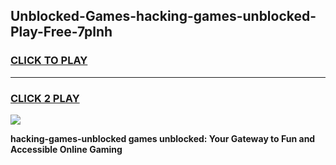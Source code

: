 
## Unblocked-Games-hacking-games-unblocked-Play-Free-7plnh
<h3>
<a href="https://premium76.site?title=hacking-games-unblocked&ref=20M">CLICK TO PLAY</a></h3>
<hr>

<h3>
<a href="https://premium76.site?title=hacking-games-unblocked&ref=20M">CLICK 2 PLAY</a>
  
</h3>

<a href="https://premium76.site?title=hacking-games-unblocked&ref=19M"><img src="https://clearcache.store/games.png"></a>


**hacking-games-unblocked games unblocked: Your Gateway to Fun and Accessible Online Gaming**
